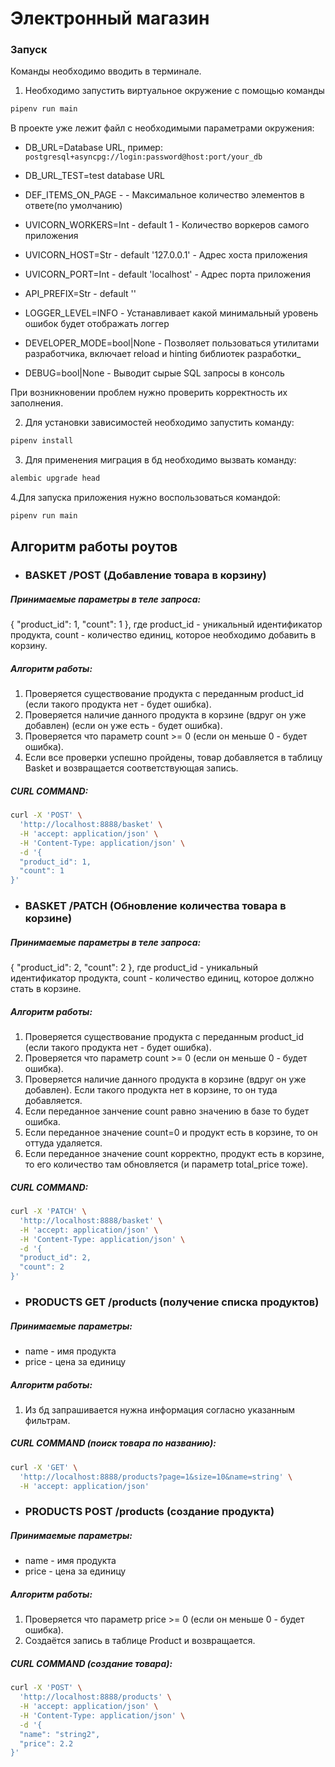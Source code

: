 # Электронный магазин

### Запуск

Команды необходимо вводить в терминале.

1. Необходимо запустить виртуальное окружение с помощью команды
```bash
pipenv run main
```
В проекте уже лежит файл с необходимыми параметрами окружения:

- DB_URL=Database URL, пример: ```postgresql+asyncpg://login:password@host:port/your_db```
- DB_URL_TEST=test database URL
- DEF_ITEMS_ON_PAGE - - Максимальное количество элементов в ответе(по умолчанию)

- UVICORN_WORKERS=Int - default 1           - Количество воркеров самого приложения
- UVICORN_HOST=Str - default '127.0.0.1'    - Адрес хоста приложения
- UVICORN_PORT=Int - default 'localhost'    - Адрес порта приложения
- API_PREFIX=Str - default ''

- LOGGER_LEVEL=INFO             - Устанавливает какой минимальный уровень ошибок будет отображать логгер
- DEVELOPER_MODE=bool|None      - Позволяет пользоваться утилитами разработчика, включает reload и hinting библиотек разработки_
- DEBUG=bool|None               - Выводит сырые SQL запросы в консоль

При возникновении проблем нужно проверить корректность их заполнения.

2. Для установки зависимостей необходимо запустить команду:
```bash
pipenv install
```

3. Для применения миграция в бд необходимо вызвать команду:
```bash
alembic upgrade head
```

4.Для запуска приложения нужно воспользоваться командой:
```bash
pipenv run main
```

## Алгоритм работы роутов

- ### BASKET /POST (Добавление товара в корзину)

##### Принимаемые параметры в теле запроса:
{
  "product_id": 1, 
  "count": 1
}, где product_id - уникальный идентификатор продукта, count - количество единиц, которое необходимо добавить в корзину.

##### Алгоритм работы:
1. Проверяется существование продукта с переданным product_id (если такого продукта нет - будет ошибка).
2. Проверяется наличие данного продукта в корзине (вдруг он уже добавлен) (если он уже есть - будет ошибка).
3. Проверяется что параметр count >= 0 (если он меньше 0 - будет ошибка).
4. Если все проверки успешно пройдены, товар добавляется в таблицу Basket и возвращается соответствующая запись.

##### CURL COMMAND:
```bash
curl -X 'POST' \
  'http://localhost:8888/basket' \
  -H 'accept: application/json' \
  -H 'Content-Type: application/json' \
  -d '{
  "product_id": 1,
  "count": 1
}'
```

- ### BASKET /PATCH (Обновление количества товара в корзине)

##### Принимаемые параметры в теле запроса:
{
  "product_id": 2,
  "count": 2
}, где product_id - уникальный идентификатор продукта, count - количество единиц, которое должно стать в корзине.

##### Алгоритм работы:
1. Проверяется существование продукта с переданным product_id (если такого продукта нет - будет ошибка).
2. Проверяется что параметр count >= 0 (если он меньше 0 - будет ошибка).
3. Проверяется наличие данного продукта в корзине (вдруг он уже добавлен). Если такого продукта нет в корзине,
то он туда добавляется.
4. Если переданное занчение count равно значению в базе то будет ошибка.
5. Если переданное значение count=0 и продукт есть в корзине, то он оттуда удаляется.
6. Если переданное значение count корректно, продукт есть в корзине, то его количество там обновляется 
(и параметр total_price тоже).

##### CURL COMMAND:
```bash
curl -X 'PATCH' \
  'http://localhost:8888/basket' \
  -H 'accept: application/json' \
  -H 'Content-Type: application/json' \
  -d '{
  "product_id": 2,
  "count": 2
}'
```

- ### PRODUCTS GET /products (получение списка продуктов)

##### Принимаемые параметры:
  - name - имя продукта
  - price - цена за единицу

##### Алгоритм работы:
1. Из бд запрашивается нужна информация согласно указанным фильтрам.

##### CURL COMMAND (поиск товара по названию):
```bash
curl -X 'GET' \
  'http://localhost:8888/products?page=1&size=10&name=string' \
  -H 'accept: application/json'
```


- ### PRODUCTS POST /products (создание продукта)

##### Принимаемые параметры:
  - name - имя продукта
  - price - цена за единицу

##### Алгоритм работы:
1. Проверяется что параметр price >= 0 (если он меньше 0 - будет ошибка).
2. Создаётся запись в таблице Product и возвращается.


##### СURL COMMAND (создание товара):
```bash
curl -X 'POST' \
  'http://localhost:8888/products' \
  -H 'accept: application/json' \
  -H 'Content-Type: application/json' \
  -d '{
  "name": "string2",
  "price": 2.2
}'
```


